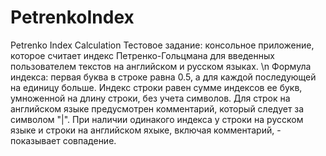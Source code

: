 # PetrenkoIndex
Petrenko Index Calculation
Тестовое задание: консольное приложение, которое считает индекс Петренко-Гольцмана для введенных пользователем текстов на английском и русском языках. \n
Формула индекса: первая буква в строке равна 0.5, а для каждой последующей на единицу больше. Индекс строки равен сумме индексов ее букв, умноженной на длину строки, без учета символов. Для строк на английском языке предусмотрен комментарий, который следует за символом "|".
При наличии одинакого индекса у строки на русском языке и строки на английском яхыке, включая комментарий, - показывает совпадение.
